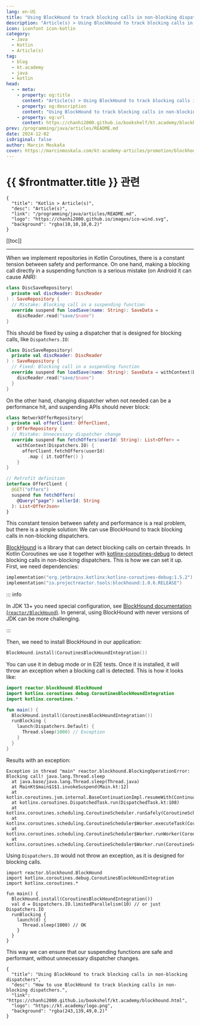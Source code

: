 ```yaml
---
lang: en-US
title: "Using BlockHound to track blocking calls in non-blocking dispatchers"
description: "Article(s) > Using BlockHound to track blocking calls in non-blocking dispatchers"
icon: iconfont icon-kotlin
category:
  - Java
  - Kotlin
  - Article(s)
tag:
  - blog
  - kt.academy
  - java
  - kotlin
head:
  - - meta:
    - property: og:title
      content: "Article(s) > Using BlockHound to track blocking calls in non-blocking dispatchers"
    - property: og:description
      content: "Using BlockHound to track blocking calls in non-blocking dispatchers"
    - property: og:url
      content: https://chanhi2000.github.io/bookshelf/kt.academy/blockhound.html
prev: /programming/java/articles/README.md
date: 2024-12-02
isOriginal: false
author: Marcin Moskała
cover: https://marcinmoskala.com/kt-academy-articles/promotion/blockhound.jpg
---
```


# {{ $frontmatter.title }} 관련

```component VPCard
{
  "title": "Kotlin > Article(s)",
  "desc": "Article(s)",
  "link": "/programming/java/articles/README.md",
  "logo": "https://chanhi2000.github.io/images/ico-wind.svg",
  "background": "rgba(10,10,10,0.2)"
}
```

[[toc]]

---

<SiteInfo
  name="Using BlockHound to track blocking calls in non-blocking dispatchers"
  desc="How to use BlockHound to track blocking calls in non-blocking dispatchers."
  url="https://kt.academy/article/blockhound"
  logo="https://kt.academy/logo.png"
  preview="https://marcinmoskala.com/kt-academy-articles/promotion/blockhound.jpg"/>

When we implement repositories in Kotlin Coroutines, there is a constant tension between safety and performance. On one hand, making a blocking call directly in a suspending function is a serious mistake (on Android it can cause ANR):

```kotlin title="DiscSaveRepository.kt"
class DiscSaveRepository(
  private val discReader: DiscReader
) : SaveRepository {
  // Mistake: Blocking call in a suspending function
  override suspend fun loadSave(name: String): SaveData =
    discReader.read("save/$name")
}
```

This should be fixed by using a dispatcher that is designed for blocking calls, like `Dispatchers.IO`:

```kotlin title="DiscSaveRepository.kt"
class DiscSaveRepository(
  private val discReader: DiscReader
) : SaveRepository {
  // Fixed: Blocking call in a suspending function
  override suspend fun loadSave(name: String): SaveData = withContext(Dispatchers.IO) {
    discReader.read("save/$name")
  }
}
```

On the other hand, changing dispatcher when not needed can be a performance hit, and suspending APIs should never block:

```kotlin
class NetworkOfferRepository(
  private val offerClient: OfferClient,
) : OfferRepository {
  // Mistake: Unnecessary dispatcher change
  override suspend fun fetchOffers(userId: String): List<Offer> =
    withContext(Dispatchers.IO) {
      offerClient.fetchOffers(userId)
        .map { it.toOffer() }
    }
}

// Retrofit definition
interface OfferClient {
  @GET("offers")
  suspend fun fetchOffers(
    @Query("page") sellerId: String
  ): List<OfferJson>
}
```

This constant tension between safety and performance is a real problem, but there is a simple solution: We can use BlockHound to track blocking calls in non-blocking dispatchers.

[BlockHound](https://github.com/reactor/BlockHound) is a library that can detect blocking calls on certain threads. In Kotlin Coroutines we use it together with [kotlinx-coroutines-debug](https://kotlinlang.org/api/kotlinx.coroutines/kotlinx-coroutines-debug/) to detect blocking calls in non-blocking dispatchers. This is how we can set it up. First, we need dependencies:

```kotlin title="build.gradle.kts"
implementation("org.jetbrains.kotlinx:kotlinx-coroutines-debug:1.5.2")
implementation("io.projectreactor.tools:blockhound:1.0.6.RELEASE")
```

::: info

In JDK 13+ you need special configuration, see [BlockHound documentation (<FontIcon icon="iconfont icon-github"/>`reactor/BlockHound`)](https://github.com/reactor/BlockHound). In general, using BlockHound with never versions of JDK can be more challenging.

<SiteInfo
  name="reactor/BlockHound"
  desc="Java agent to detect blocking calls from non-blocking threads."
  url="https://github.com/reactor/BlockHound/"
  logo="https://github.githubassets.com/favicons/favicon-dark.svg"
  preview="https://opengraph.githubassets.com/fa7cce1109e4c6c756405be7dbfea131541aff0c37edbeaa9806ad1a8d4b6986/reactor/BlockHound"/>

:::

Then, we need to install BlockHound in our application:

```kotlin
BlockHound.install(CoroutinesBlockHoundIntegration())
```

You can use it in debug mode or in E2E tests. Once it is installed, it will throw an exception when a blocking call is detected. This is how it looks like:

```kotlin title="main.kt"
import reactor.blockhound.BlockHound
import kotlinx.coroutines.debug.CoroutinesBlockHoundIntegration
import kotlinx.coroutines.*

fun main() {
  BlockHound.install(CoroutinesBlockHoundIntegration())
  runBlocking { 
    launch(Dispatchers.Default) { 
      Thread.sleep(1000) // Exception
    }
  }
}
```

Results with an exception:

```plaintext{1} title="log"
Exception in thread "main" reactor.blockhound.BlockingOperationError: Blocking call! java.lang.Thread.sleep
  at java.base/java.lang.Thread.sleep(Thread.java)
  at MainKt$main$1$1.invokeSuspend(Main.kt:12)
  at kotlin.coroutines.jvm.internal.BaseContinuationImpl.resumeWith(ContinuationImpl.kt:33)
  at kotlinx.coroutines.DispatchedTask.run(DispatchedTask.kt:108)
  at kotlinx.coroutines.scheduling.CoroutineScheduler.runSafely(CoroutineScheduler.kt:584)
  at kotlinx.coroutines.scheduling.CoroutineScheduler$Worker.executeTask(CoroutineScheduler.kt:793)
  at kotlinx.coroutines.scheduling.CoroutineScheduler$Worker.runWorker(CoroutineScheduler.kt:697)
  at kotlinx.coroutines.scheduling.CoroutineScheduler$Worker.run(CoroutineScheduler.kt:684)
```

Using `Dispatchers.IO` would not throw an exception, as it is designed for blocking calls.

```kotlin{7} title="main.kt"
import reactor.blockhound.BlockHound
import kotlinx.coroutines.debug.CoroutinesBlockHoundIntegration
import kotlinx.coroutines.*

fun main() {
  BlockHound.install(CoroutinesBlockHoundIntegration())
  val d = Dispatchers.IO.limitedParallelism(10) // or just Dispatchers.IO
  runBlocking { 
    launch(d) { 
      Thread.sleep(1000) // OK
    }
  }
}
```

This way we can ensure that our suspending functions are safe and performant, without unnecessary dispatcher changes.

<!-- TODO: add ARTICLE CARD -->
```component VPCard
{
  "title": "Using BlockHound to track blocking calls in non-blocking dispatchers",
  "desc": "How to use BlockHound to track blocking calls in non-blocking dispatchers.",
  "link": "https://chanhi2000.github.io/bookshelf/kt.academy/blockhound.html",
  "logo": "https://kt.academy/logo.png",
  "background": "rgba(243,139,49,0.2)"
}
```
